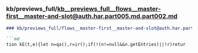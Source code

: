 ### kb/previews_full/kb__previews_full__flows__master-first__master-and-slot@auth.har.part005.md.part002.md

```md
### kb/previews_full/flows__master-first__master-and-slot@auth.har.part005.md (part 002)

```md
tion kE(t,e){let n=qa(),r=ir();if(!(n!=null&&n.getEntries)||!r)retur
```

```

```
